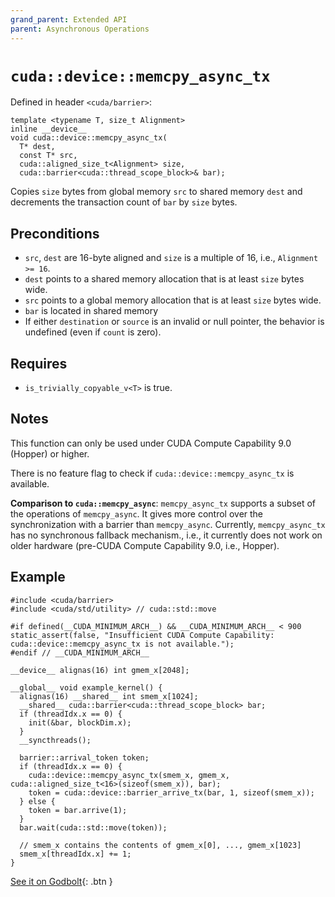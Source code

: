 ```yaml
---
grand_parent: Extended API
parent: Asynchronous Operations
---
```


# `cuda::device::memcpy_async_tx`

Defined in header `<cuda/barrier>`:

```cuda
template <typename T, size_t Alignment>
inline __device__
void cuda::device::memcpy_async_tx(
  T* dest,
  const T* src,
  cuda::aligned_size_t<Alignment> size,
  cuda::barrier<cuda::thread_scope_block>& bar);
```

Copies `size` bytes from global memory `src` to shared memory `dest` and decrements the transaction count of `bar` by `size` bytes.

## Preconditions

* `src`, `dest` are 16-byte aligned and `size` is a multiple of 16, i.e.,
  `Alignment >= 16`.
* `dest` points to a shared memory allocation that is at least `size` bytes wide.
* `src` points to a global memory allocation that is at least `size` bytes wide.
* `bar` is located in shared memory
* If either `destination` or `source` is an invalid or null pointer, the
    behavior is undefined (even if `count` is zero).

## Requires

* `is_trivially_copyable_v<T>` is true.

## Notes

This function can only be used under CUDA Compute Capability 9.0 (Hopper) or
higher.

There is no feature flag to check if `cuda::device::memcpy_async_tx` is
available.

**Comparison to `cuda::memcpy_async`**: `memcpy_async_tx` supports a subset of
the operations of `memcpy_async`. It gives more control over the synchronization
with a barrier than `memcpy_async`. Currently, `memcpy_async_tx` has no synchronous
fallback mechanism., i.e., it currently does not work on older hardware
(pre-CUDA Compute Capability 9.0, i.e., Hopper).

## Example

```cuda
#include <cuda/barrier>
#include <cuda/std/utility> // cuda::std::move

#if defined(__CUDA_MINIMUM_ARCH__) && __CUDA_MINIMUM_ARCH__ < 900
static_assert(false, "Insufficient CUDA Compute Capability: cuda::device::memcpy_async_tx is not available.");
#endif // __CUDA_MINIMUM_ARCH__

__device__ alignas(16) int gmem_x[2048];

__global__ void example_kernel() {
  alignas(16) __shared__ int smem_x[1024];
  __shared__ cuda::barrier<cuda::thread_scope_block> bar;
  if (threadIdx.x == 0) {
    init(&bar, blockDim.x);
  }
  __syncthreads();

  barrier::arrival_token token;
  if (threadIdx.x == 0) {
    cuda::device::memcpy_async_tx(smem_x, gmem_x, cuda::aligned_size_t<16>(sizeof(smem_x)), bar);
    token = cuda::device::barrier_arrive_tx(bar, 1, sizeof(smem_x));
  } else {
    token = bar.arrive(1);
  }
  bar.wait(cuda::std::move(token));

  // smem_x contains the contents of gmem_x[0], ..., gmem_x[1023]
  smem_x[threadIdx.x] += 1;
}
```

[See it on Godbolt](https://godbolt.org/z/PGTa76Ef7){: .btn }

[`cuda::thread_scope`]: ./memory_model.md
[Tracking asynchronous operations by the mbarrier object]: https://docs.nvidia.com/cuda/parallel-thread-execution/index.html#tracking-asynchronous-operations-by-the-mbarrier-object
[`cp.async.bulk` PTX instruction]: https://docs.nvidia.com/cuda/parallel-thread-execution/index.html#data-movement-and-conversion-instructions-cp-async-bulk
[thread.barrier.class paragraph 12]: https://eel.is/c++draft/thread.barrier.class#12
